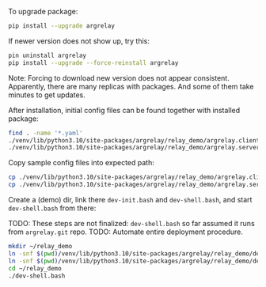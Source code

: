 
To upgrade package:

```sh
pip install --upgrade argrelay
```

If newer version does not show up, try this:

```sh
pin uninstall argrelay
pip install --upgrade --force-reinstall argrelay
```

Note:
Forcing to download new version does not appear consistent.
Apparently, there are many replicas with packages.
And some of them take minutes to get updates.

After installation, initial config files can be found
together with installed package:

```sh
find . -name '*.yaml'
./venv/lib/python3.10/site-packages/argrelay/relay_demo/argrelay.client.yaml
./venv/lib/python3.10/site-packages/argrelay/relay_demo/argrelay.server.yaml
```

Copy sample config files into expected path:

```sh
cp ./venv/lib/python3.10/site-packages/argrelay/relay_demo/argrelay.client.yaml       ~/.argrelay.client.yaml
cp ./venv/lib/python3.10/site-packages/argrelay/relay_demo/argrelay.server.yaml       ~/.argrelay.server.yaml
```

Create a (demo) dir, link there `dev-init.bash` and `dev-shell.bash`, and start `dev-shell.bash` from there:

TODO: These steps are not finalized: `dev-shell.bash` so far assumed it runs from `argrelay.git` repo.
TODO: Automate entire deployment procedure.

```sh
mkdir ~/relay_demo
ln -snf $(pwd)/venv/lib/python3.10/site-packages/argrelay/relay_demo/dev-init.bash    ~/relay_demo/dev-init.bash
ln -snf $(pwd)/venv/lib/python3.10/site-packages/argrelay/relay_demo/dev-shell.bash   ~/relay_demo/dev-shell.bash
cd ~/relay_demo
./dev-shell.bash
```
